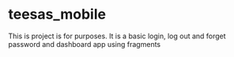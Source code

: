 # teesas_mobile
This is project is for purposes. It is a basic login, log out and forget password and dashboard app using fragments
